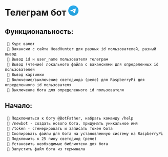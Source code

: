 # Телеграм бот <img src="telegram_logo.svg" height="32"/>

## Функциональность:
     🌺 Курс валют
	 🌺 Вакансии с сайта HeadHunter для разных id пользователей, разный вывод
	 🌺 Вывод id и user_name пользователя телеграм
	 🌺 Вывод (чтение) локального файла с вакансиями для определенных id пользователей
	 🌺 Вывод картинки
	 🌺 Включение/выключение светодиода (реле) для RaspberryPi для определенного id пользователя
	 🌺 Выключение бота для определенного id пользователя

## Начало:

     🌺 Подключиться к боту @BotFather, набрать команду /help
     🌺 /newbot - создать нового бота, придумать уникальное имя
	 🌺 /token - сгенерировать и записать токен бота
	 🌺 Скопировать файлы для бота на установленную систему на RaspberryPi
	 🌺 Подключить к 25 пину светодиод (реле)
	 🌺 Установить необходимые библиотеки для бота
	 🌺 Запустить файл бота из терминала

